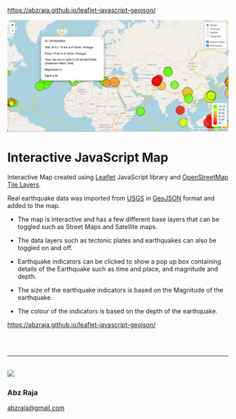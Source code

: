 https://abzraja.github.io/leaflet-javascript-geojson/

![Map](Images/preview-map.PNG)

# Interactive JavaScript Map

Interactive Map created using [Leaflet](https://leafletjs.com/) JavaScript library and [OpenStreetMap Tile Layers](https://wiki.openstreetmap.org/wiki/Tile_servers).

Real earthquake data was imported from [USGS](https://www.usgs.gov/) in [GeoJSON](https://earthquake.usgs.gov/earthquakes/feed/v1.0/geojson.php) format and added to the map.

* The map is interactive and has a few different base layers that can be toggled such as Street Maps and Satellite maps.

* The data layers such as tectonic plates and earthquakes can also be toggled on and off.

* Earthquake indicators can be clicked to show a pop up box containing details of the Earthquake such as time and place, and magnitude and depth.

* The size of the earthquake indicators is based on the Magnitude of the earthquake.

* The colour of the indicators is based on the depth of the earthquake.

https://abzraja.github.io/leaflet-javascript-geojson/

<br />
<br />
<hr />
<br />

<img width="150" src="https://drive.google.com/uc?export=view&id=1OH_TvDjISYpoKL_98Jx3CDFPM7Xp8J6H">

### Abz Raja
abzraja@gmail.com